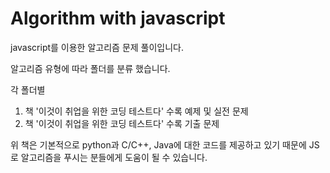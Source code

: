 # Algorithm with javascript

javascript를 이용한 알고리즘 문제 풀이입니다.

알고리즘 유형에 따라 폴더를 분류 했습니다.

각 폴더별
1. 책 '이것이 취업을 위한 코딩 테스트다' 수록 예제 및 실전 문제
2. 책 '이것이 취업을 위한 코딩 테스트다' 수록 기출 문제

위 책은 기본적으로 python과 C/C++, Java에 대한 코드를 제공하고 있기 때문에
JS로 알고리즘을 푸시는 분들에게 도움이 될 수 있습니다.
